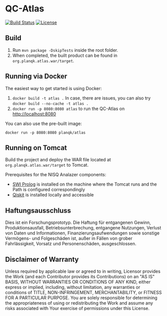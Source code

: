 # QC-Atlas

[![Build Status](https://api.travis-ci.org/planqk/qc-atlas.svg?branch=master)](https://travis-ci.org/planqk/qc-atlas)
[![License](https://img.shields.io/badge/License-Apache%202.0-blue.svg)](https://opensource.org/licenses/Apache-2.0)

## Build

1. Run `mvn package -DskipTests` inside the root folder.
2. When completed, the built product can be found in `org.planqk.atlas.war/target`.

## Running via Docker

The easiest way to get started is using Docker:

1. `docker build -t atlas .`
   In case, there are issues, you can also try `docker build --no-cache -t atlas .`
2. `docker run -p 8080:8080 atlas` to run the QC-Atlas on <http://localhost:8080>

You can also use the pre-built image:

    docker run -p 8080:8080 planqk/atlas
	
## Running on Tomcat

Build the project and deploy the WAR file located at `org.planqk.atlas.war/target` to Tomcat.

Prerequisites for the NISQ Analazer components:

- [SWI Prolog](https://www.swi-prolog.org/) is installed on the machine where the Tomcat runs and the Path is configured correspondingly
- [Qiskit](https://qiskit.org/) is installed locally and accessible


## Haftungsausschluss

Dies ist ein Forschungsprototyp.
Die Haftung für entgangenen Gewinn, Produktionsausfall, Betriebsunterbrechung, entgangene Nutzungen, Verlust von Daten und Informationen, Finanzierungsaufwendungen sowie sonstige Vermögens- und Folgeschäden ist, außer in Fällen von grober Fahrlässigkeit, Vorsatz und Personenschäden, ausgeschlossen.

## Disclaimer of Warranty

Unless required by applicable law or agreed to in writing, Licensor provides the Work (and each Contributor provides its Contributions) on an "AS IS" BASIS, WITHOUT WARRANTIES OR CONDITIONS OF ANY KIND, either express or implied, including, without limitation, any warranties or conditions of TITLE, NON-INFRINGEMENT, MERCHANTABILITY, or FITNESS FOR A PARTICULAR PURPOSE.
You are solely responsible for determining the appropriateness of using or redistributing the Work and assume any risks associated with Your exercise of permissions under this License.
